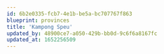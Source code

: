 ```yaml
---
id: 6b2e0335-fcb7-4e1b-be5a-bc707767f863
blueprint: provinces
title: 'Kampong Speu'
updated_by: 48900ce7-a050-429b-bb0d-9c6f6a8167fc
updated_at: 1652256509
---
```

